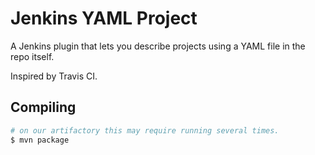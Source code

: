 # Jenkins YAML Project

A Jenkins plugin that lets you describe projects using a YAML file in
the repo itself.

Inspired by Travis CI.

## Compiling

```bash
# on our artifactory this may require running several times.
$ mvn package
```
